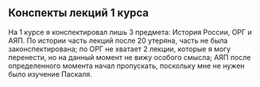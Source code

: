 ## Конспекты лекций 1 курса

На 1 курсе я конспектировал лишь 3 предмета: История России, ОРГ и АЯП. По истории часть лекций
после 20 утеряна, часть не была законспектирована; по ОРГ не хватает 2 лекции, которые я могу
перенести, но на данный момент не вижу особого смысла; АЯП после определенного момента начал
пропускать, поскольку мне не нужен было изучение Паскаля.
